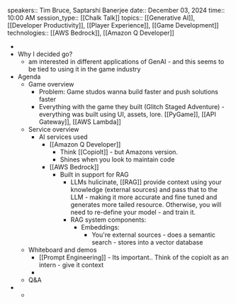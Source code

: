 speakers:: Tim Bruce, Saptarshi Banerjee
  date:: December 03, 2024
  time:: 10:00 AM
  session_type:: [[Chalk Talk]] 
  topics:: [[Generative AI]], [[Developer Productivity]], [[Player Experience]], [[Game Development]]
  technologies:: [[AWS Bedrock]], [[Amazon Q Developer]]

-
- Why I decided go?
	- am interested in different applications of GenAI - and this seems to be tied to using it in the game industry
- Agenda
	- Game overview
		- Problem: Game studos wanna build faster and push solutions faster
		- Everything with the game they built (Glitch Staged Adventure) - everything was built using UI, assets, lore. [[PyGame]], [[API Gateway]], [[AWS Lambda]]
	- Service overview
		- AI services used
			- [[Amazon Q Developer]]
				- Think [[Copiolt]] - but Amazons version.
				- Shines when you look to maintain code
			- [[AWS Bedrock]]
				- Built in support for RAG
					- LLMs hulicinate, [[RAG]] provide context using your knowledge (external sources) and pass that to the LLM - making it more accurate and fine tuned and generates more tailed resource. Otherwise, you will need to re-define your model - and train it.
					- RAG system components:
						- Embeddings:
							- You're external sources - does a semantic search - stores into a vector database
	- Whiteboard and demos
		- [[Prompt Engineering]] - Its important.. Think of the copiolt as an intern - give it context
		-
	- Q&A
-
	-